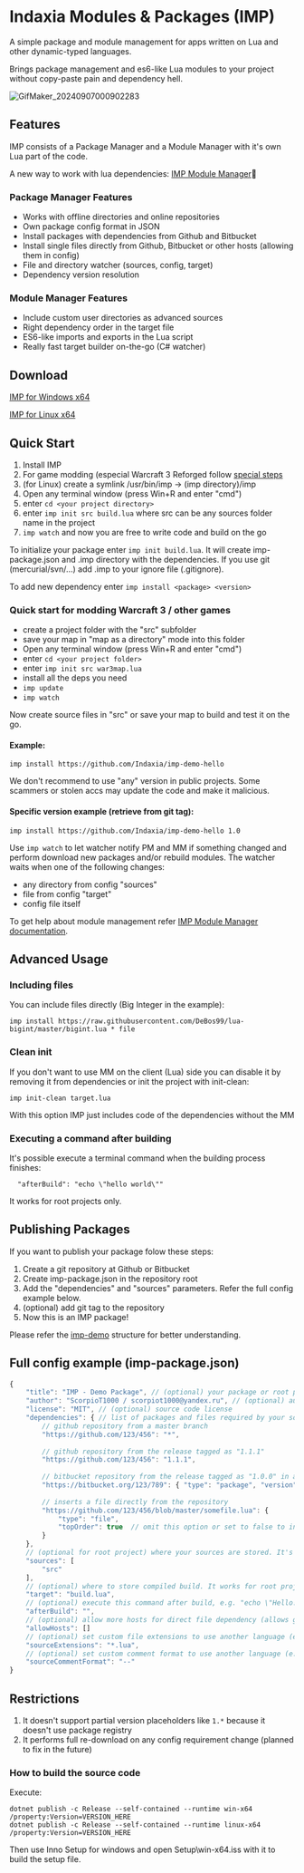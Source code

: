 # Indaxia Modules & Packages (IMP)

A simple package and module management for apps written on Lua and other dynamic-typed languages.

Brings package management and es6-like Lua modules to your project without copy-paste pain and dependency hell.

![GifMaker_20240907000902283](https://github.com/user-attachments/assets/241f4613-7396-4a49-891d-9e72cac59654)

## Features
IMP consists of a Package Manager and a Module Manager with it's own Lua part of the code.

A new way to work with lua dependencies: [IMP Module Manager](https://github.com/Indaxia/imp-lua-mm):satellite:

### Package Manager Features
- Works with offline directories and online repositories
- Own package config format in JSON
- Install packages with dependencies from Github and Bitbucket
- Install single files directly from Github, Bitbucket or other hosts (allowing them in config)
- File and directory watcher (sources, config, target)
- Dependency version resolution

### Module Manager Features
- Include custom user directories as advanced sources
- Right dependency order in the target file
- ES6-like imports and exports in the Lua script
- Really fast target builder on-the-go (C# watcher)

## Download

[IMP for Windows x64](https://indaxia.com/public/releases/imp/1.0/Install%20IMP%20for%20Windows.exe)

[IMP for Linux x64](https://indaxia.com/public/releases/imp/1.0/Install%20IMP%20for%20Linux%20x64.exe)

## Quick Start

1. Install IMP
2. For game modding (especial Warcraft 3 Reforged follow [special steps](#quick-start-for-modding-warcraft-3--other-games)
3. (for Linux) create a symlink /usr/bin/imp -> (imp directory)/imp
4. Open any terminal window (press Win+R and enter "cmd")
5. enter ```cd <your project directory>```
6. enter ```imp init src build.lua``` where src can be any sources folder name in the project
8. ```imp watch``` and now you are free to write code and build on the go

To initialize your package enter ```imp init build.lua```. 
It will create imp-package.json and .imp directory with the dependencies. If you use git (mercurial/svn/...) add .imp to your ignore file (.gitignore).

To add new dependency enter ```imp install <package> <version>```

### Quick start for modding Warcraft 3 / other games
- create a project folder with the "src" subfolder
- save your map in "map as a directory" mode into this folder
- Open any terminal window (press Win+R and enter "cmd")
- enter ```cd <your project folder>```
- enter ```imp init src war3map.lua```
- install all the deps you need
- ```imp update```
- ```imp watch```

Now create source files in "src" or save your map to build and test it on the go.

#### Example:
```
imp install https://github.com/Indaxia/imp-demo-hello
```
We don't recommend to use "any" version in public projects. Some scammers or stolen accs may update the code and make it malicious. 

#### Specific version example (retrieve from git tag):
```
imp install https://github.com/Indaxia/imp-demo-hello 1.0
```

Use ```imp watch``` to let watcher notify PM and MM if something changed and perform download new packages and/or rebuild modules.
The watcher waits when one of the following changes:
- any directory from config "sources"
- file from config "target"
- config file itself

To get help about module management refer [IMP Module Manager documentation](https://github.com/Indaxia/imp-lua-mm).

## Advanced Usage

### Including files
You can include files directly (Big Integer in the example):
```
imp install https://raw.githubusercontent.com/DeBos99/lua-bigint/master/bigint.lua * file
```

### Clean init
If you don't want to use MM on the client (Lua) side you can disable it by removing it from dependencies or init the project with init-clean:
```
imp init-clean target.lua
```
With this option IMP just includes code of the dependencies without the MM

### Executing a command after building
It's possible execute a terminal command when the building process finishes:
```
  "afterBuild": "echo \"hello world\""
```
It works for root projects only.

## Publishing Packages

If you want to publish your package folow these steps:
1. Create a git repository at Github or Bitbucket
2. Create imp-package.json in the repository root
3. Add the "dependencies" and "sources" parameters. Refer the full config example below.
4. (optional) add git tag to the repository
5. Now this is an IMP package!

Please refer the [imp-demo](https://github.com/Indaxia/imp-demo-hello) structure for better understanding.

## Full config example (imp-package.json) 

```js
{
    "title": "IMP - Demo Package", // (optional) your package or root project title
    "author": "ScorpioT1000 / scorpiot1000@yandex.ru", // (optional) author information
    "license": "MIT", // (optional) source code license
    "dependencies": { // list of packages and files required by your source code
        // github repository from a master branch
        "https://github.com/123/456": "*",
        
        // github repository from the release tagged as "1.1.1"
        "https://github.com/123/456": "1.1.1",
        
        // bitbucket repository from the release tagged as "1.0.0" in an object format
        "https://bitbucket.org/123/789": { "type": "package", "version": "1.0.0" },
        
        // inserts a file directly from the repository
        "https://github.com/123/456/blob/master/somefile.lua": { 
            "type": "file", 
            "topOrder": true  // omit this option or set to false to insert the file after repositories' sources
        }
    },
    // (optional for root project) where your sources are stored. It's important for the package, but can be omitted for root project (it watches "target")
    "sources": [
        "src"
    ],
    // (optional) where to store compiled build. It works for root project only. You can specify different extension for another language
    "target": "build.lua",
    // (optional) execute this command after build, e.g. "echo \"Hello!\""
    "afterBuild": "",
    // (optional) allow more hosts for direct file dependency (allows github.com and bitbucket.org by default). It works for root project only.
    "allowHosts": []
    // (optional) set custom file extensions to use another language (e.g. "*.js")
    "sourceExtensions": "*.lua",
    // (optional) set custom comment format to use another language (e.g. "//")
    "sourceCommentFormat": "--"
}
```

## Restrictions

1. It doesn't support partial version placeholders like ```1.*``` because it doesn't use package registry
2. It performs full re-download on any config requirement change (planned to fix in the future)

### How to build the source code

Execute:
```
dotnet publish -c Release --self-contained --runtime win-x64 /property:Version=VERSION_HERE
dotnet publish -c Release --self-contained --runtime linux-x64 /property:Version=VERSION_HERE
```

Then use Inno Setup for windows and open Setup\win-x64.iss with it to build the setup file.
